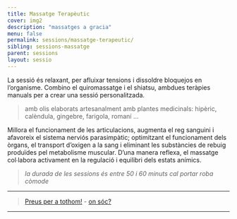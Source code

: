 ```yaml
---
title: Massatge Terapèutic
cover: img2
description: "massatges a gracia"
menu: false
permalink: sessions/massatge-terapeutic/
sibling: sessions-massatge
parent: sessions
layout: sessio
---
```


La sessió és relaxant, per afluixar tensions i dissoldre bloquejos en l’organisme. Combino el quiromassatge i el shiatsu, ambdues teràpies manuals per a crear una sessió personalitzada.

> amb olis elaborats artesanalment amb plantes medicinals: hipèric, calèndula, gingebre, farigola, romaní ...

Millora el funcionament de les articulacions, augmenta el reg sanguini i afavoreix el sistema nerviós parasimpàtic; optimitzant el funcionament dels òrgans, el transport d’oxigen a la sang i eliminant les substàncies de rebuig produïdes pel metabolisme muscular. D’una manera reflexa, el massatge col∙labora activament en la regulació i equilibri dels estats anímics.

> _la durada de les sessions és entre 50 i 60 minuts cal portar roba còmode_

---

> [Preus per a tothom!]({{site.baseurl}}/preus) - [on sóc?]({{site.baseurl}}/contacte)

---
